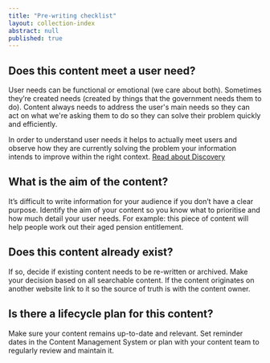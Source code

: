 ```yaml
---
title: "Pre-writing checklist"
layout: collection-index
abstract: null
published: true
---
```


## Does this content meet a user need?

User needs can be functional or emotional (we care about both). Sometimes they’re created needs (created by things that the government needs them to do). Content always needs to address the user's main needs so they can act on what we're asking them to do so they can solve their problem quickly and efficiently.

In order to understand user needs it helps to actually meet users and observe how they are currently solving the problem your information intends to improve within the right context. [Read about Discovery](https://www.dto.gov.au/standard/service-design-and-delivery-process/discovery/ "Read about Discovery")

## What is the aim of the content?

It’s difficult to write information for your audience if you don’t have a clear purpose. Identify the aim of your content so you know what to prioritise and how much detail your user needs. For example: this piece of content will help people work out their aged pension entitlement.

## Does this content already exist?

If so, decide if existing content needs to be re-written or archived. Make your decision based on all searchable content. If the content originates on another website link to it so the source of truth is with the content owner.

## Is there a lifecycle plan for this content?

Make sure your content remains up-to-date and relevant. Set reminder dates in the Content Management System or plan with your content team to regularly review and maintain it.
